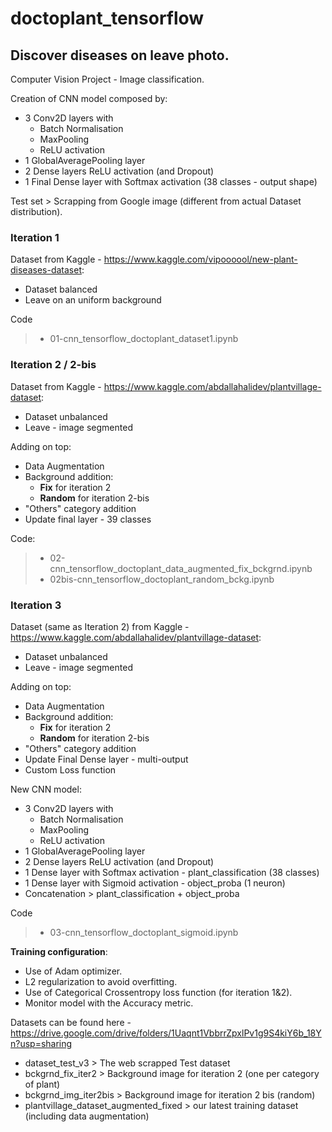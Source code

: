 # doctoplant_tensorflow
## Discover diseases on leave photo.

Computer Vision Project - Image classification.

Creation of CNN model composed by:
- 3 Conv2D layers with
  - Batch Normalisation
  - MaxPooling
  - ReLU activation
- 1 GlobalAveragePooling layer
- 2 Dense layers ReLU activation (and Dropout)
- 1 Final Dense layer with Softmax activation (38 classes - output shape)

Test set > Scrapping from Google image (different from actual Dataset distribution).

### Iteration 1
Dataset from Kaggle - https://www.kaggle.com/vipoooool/new-plant-diseases-dataset:
- Dataset balanced
- Leave on an uniform background

Code 
> - 01-cnn_tensorflow_doctoplant_dataset1.ipynb


### Iteration 2 / 2-bis
Dataset from Kaggle - https://www.kaggle.com/abdallahalidev/plantvillage-dataset:
- Dataset unbalanced
- Leave - image segmented

Adding on top:
- Data Augmentation
- Background addition:
  - **Fix** for iteration 2
  - **Random** for iteration 2-bis
- "Others" category addition
- Update final layer - 39 classes

Code:
> - 02-cnn_tensorflow_doctoplant_data_augmented_fix_bckgrnd.ipynb
> - 02bis-cnn_tensorflow_doctoplant_random_bckg.ipynb


### Iteration 3
Dataset (same as Iteration 2) from Kaggle - https://www.kaggle.com/abdallahalidev/plantvillage-dataset:
- Dataset unbalanced
- Leave - image segmented

Adding on top:
- Data Augmentation
- Background addition:
  - **Fix** for iteration 2
  - **Random** for iteration 2-bis
- "Others" category addition
- Update Final Dense layer - multi-output
- Custom Loss function

New CNN model:
- 3 Conv2D layers with
  - Batch Normalisation
  - MaxPooling
  - ReLU activation
- 1 GlobalAveragePooling layer
- 2 Dense layers ReLU activation (and Dropout)
- 1 Dense layer with Softmax activation - plant_classification (38 classes)
- 1 Dense layer with Sigmoid activation - object_proba (1 neuron)
- Concatenation > plant_classification + object_proba

Code 
> - 03-cnn_tensorflow_doctoplant_sigmoid.ipynb

**Training configuration**:
- Use of Adam optimizer.
- L2 regularization to avoid overfitting.
- Use of Categorical Crossentropy loss function (for iteration 1&2).
- Monitor model with the Accuracy metric.

Datasets can be found here - https://drive.google.com/drive/folders/1Uaqnt1VbbrrZpxlPv1g9S4kiY6b_18Yn?usp=sharing
- dataset_test_v3 > The web scrapped Test dataset
- bckgrnd_fix_iter2 > Background image for iteration 2 (one per category of plant)
- bckgrnd_img_iter2bis > Background image for iteration 2 bis (random)
- plantvillage_dataset_augmented_fixed > our latest training dataset (including data augmentation)
